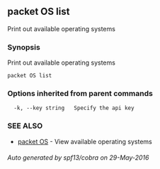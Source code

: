 ## packet OS list

Print out available operating systems

### Synopsis


Print out available operating systems

```
packet OS list
```

### Options inherited from parent commands

```
  -k, --key string   Specify the api key
```

### SEE ALSO
* [packet OS](packet_OS.md)	 - View available operating systems

###### Auto generated by spf13/cobra on 29-May-2016
